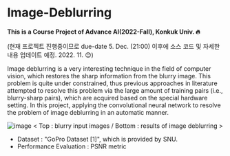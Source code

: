 # Image-Deblurring
**This is a Course Project of Advance AI(2022-Fall), Konkuk Univ. :fire:**

(현재 프로젝트 진행중이므로 due-date  5. Dec. (21:00) 이후에 소스 코드 및 자세한 내용 업데이트 예정. 2022. 11. 😊)

Image deblurring is a very interesting technique in the field of computer vision, which restores the sharp information from the blurry image. This problem is quite under constrained, thus previous approaches in literature attempted to resolve this problem via the large amount of training pairs (i.e., blurry-sharp pairs), which are acquired based on the special hardware setting. In this project, applying the convolutional neural network to resolve the problem of image deblurring in an automatic manner.

![image](https://user-images.githubusercontent.com/96612168/202887398-23121db1-19d3-4001-b01b-b0019cd72d58.png)
< Top : blurry input images / Bottom : results of image deblurring >

* Dataset : "GoPro Dataset [1]", which is provided by SNU.
* Performance Evaluation : PSNR metric 


